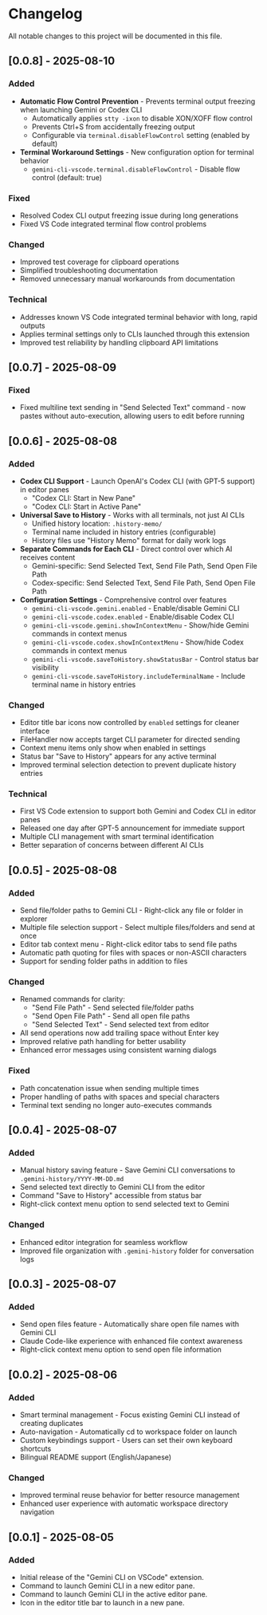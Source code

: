 # Changelog

All notable changes to this project will be documented in this file.

## [0.0.8] - 2025-08-10

### Added

- **Automatic Flow Control Prevention** - Prevents terminal output freezing when launching Gemini or Codex CLI
  - Automatically applies `stty -ixon` to disable XON/XOFF flow control
  - Prevents Ctrl+S from accidentally freezing output
  - Configurable via `terminal.disableFlowControl` setting (enabled by default)
- **Terminal Workaround Settings** - New configuration option for terminal behavior
  - `gemini-cli-vscode.terminal.disableFlowControl` - Disable flow control (default: true)

### Fixed

- Resolved Codex CLI output freezing issue during long generations
- Fixed VS Code integrated terminal flow control problems

### Changed

- Improved test coverage for clipboard operations
- Simplified troubleshooting documentation
- Removed unnecessary manual workarounds from documentation

### Technical

- Addresses known VS Code integrated terminal behavior with long, rapid outputs
- Applies terminal settings only to CLIs launched through this extension
- Improved test reliability by handling clipboard API limitations

## [0.0.7] - 2025-08-09

### Fixed

- Fixed multiline text sending in "Send Selected Text" command - now pastes without auto-execution, allowing users to edit before running

## [0.0.6] - 2025-08-08

### Added

*   **Codex CLI Support** - Launch OpenAI's Codex CLI (with GPT-5 support) in editor panes
    *   "Codex CLI: Start in New Pane"
    *   "Codex CLI: Start in Active Pane"
*   **Universal Save to History** - Works with all terminals, not just AI CLIs
    *   Unified history location: `.history-memo/`
    *   Terminal name included in history entries (configurable)
    *   History files use "History Memo" format for daily work logs
*   **Separate Commands for Each CLI** - Direct control over which AI receives content
    *   Gemini-specific: Send Selected Text, Send File Path, Send Open File Path
    *   Codex-specific: Send Selected Text, Send File Path, Send Open File Path
*   **Configuration Settings** - Comprehensive control over features
    *   `gemini-cli-vscode.gemini.enabled` - Enable/disable Gemini CLI
    *   `gemini-cli-vscode.codex.enabled` - Enable/disable Codex CLI
    *   `gemini-cli-vscode.gemini.showInContextMenu` - Show/hide Gemini commands in context menus
    *   `gemini-cli-vscode.codex.showInContextMenu` - Show/hide Codex commands in context menus
    *   `gemini-cli-vscode.saveToHistory.showStatusBar` - Control status bar visibility
    *   `gemini-cli-vscode.saveToHistory.includeTerminalName` - Include terminal name in history entries

### Changed

*   Editor title bar icons now controlled by `enabled` settings for cleaner interface
*   FileHandler now accepts target CLI parameter for directed sending
*   Context menu items only show when enabled in settings
*   Status bar "Save to History" appears for any active terminal
*   Improved terminal selection detection to prevent duplicate history entries


### Technical

*   First VS Code extension to support both Gemini and Codex CLI in editor panes
*   Released one day after GPT-5 announcement for immediate support
*   Multiple CLI management with smart terminal identification
*   Better separation of concerns between different AI CLIs

## [0.0.5] - 2025-08-08

### Added

*   Send file/folder paths to Gemini CLI - Right-click any file or folder in explorer
*   Multiple file selection support - Select multiple files/folders and send at once
*   Editor tab context menu - Right-click editor tabs to send file paths
*   Automatic path quoting for files with spaces or non-ASCII characters
*   Support for sending folder paths in addition to files

### Changed

*   Renamed commands for clarity:
    *   "Send File Path" - Send selected file/folder paths
    *   "Send Open File Path" - Send all open file paths
    *   "Send Selected Text" - Send selected text from editor
*   All send operations now add trailing space without Enter key
*   Improved relative path handling for better usability
*   Enhanced error messages using consistent warning dialogs

### Fixed

*   Path concatenation issue when sending multiple times
*   Proper handling of paths with spaces and special characters
*   Terminal text sending no longer auto-executes commands

## [0.0.4] - 2025-08-07

### Added

*   Manual history saving feature - Save Gemini CLI conversations to `.gemini-history/YYYY-MM-DD.md`
*   Send selected text directly to Gemini CLI from the editor
*   Command "Save to History" accessible from status bar
*   Right-click context menu option to send selected text to Gemini

### Changed

*   Enhanced editor integration for seamless workflow
*   Improved file organization with `.gemini-history` folder for conversation logs

## [0.0.3] - 2025-08-07

### Added

*   Send open files feature - Automatically share open file names with Gemini CLI
*   Claude Code-like experience with enhanced file context awareness
*   Right-click context menu option to send open file information

## [0.0.2] - 2025-08-06

### Added

*   Smart terminal management - Focus existing Gemini CLI instead of creating duplicates
*   Auto-navigation - Automatically cd to workspace folder on launch
*   Custom keybindings support - Users can set their own keyboard shortcuts
*   Bilingual README support (English/Japanese)

### Changed

*   Improved terminal reuse behavior for better resource management
*   Enhanced user experience with automatic workspace directory navigation

## [0.0.1] - 2025-08-05

### Added

*   Initial release of the "Gemini CLI on VSCode" extension.
*   Command to launch Gemini CLI in a new editor pane.
*   Command to launch Gemini CLI in the active editor pane.
*   Icon in the editor title bar to launch in a new pane.
